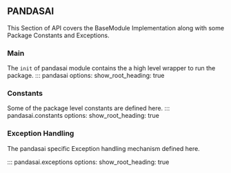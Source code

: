 ## PANDASAI

This Section of API covers the BaseModule Implementation along with some Package Constants and Exceptions.


### Main

The `init` of pandasai module contains the a high level wrapper to run the package. 
::: pandasai
    options:
      show_root_heading: true

### Constants
Some of the package level constants are defined here.
::: pandasai.constants
    options:
      show_root_heading: true

### Exception Handling

The pandasai specific Exception handling mechanism defined here.

::: pandasai.exceptions
    options:
      show_root_heading: true
